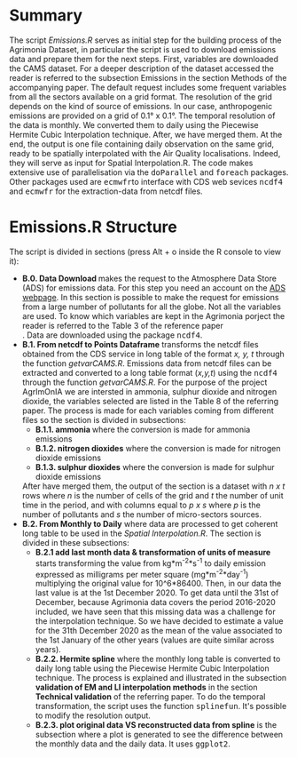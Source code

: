 # Summary

The script <i>Emissions.R</i> serves as initial step for the building process of the Agrimonia Dataset, in particular the script is used to download emissions data and prepare them for the next steps. First, variables are downloaded the CAMS dataset. For a deeper description of the dataset accessed the reader is referred to the subsection Emissions in the section Methods of the accompanying paper. The default request includes some frequent variables from all the sectors available on a grid format. The resolution of the grid depends on the kind of source of emissions. In our case, anthropogenic emissions are provided on a grid of 0.1° x 0.1°. The temporal resolution of the data is monthly. We converted them to daily using the Piecewise Hermite Cubic Interpolation technique. After, we have merged them. At the end, the output is one file containing daily observation on the same grid, ready to be spatially interpolated with the Air Quality localisations. Indeed, they will serve as input for Spatial Interpolation.R. The code makes extensive use of parallelisation via the <tt>doParallel</tt> and <tt>foreach</tt> packages. Other packages used are <tt>ecmwfr</tt>to interface with CDS web sevices <tt>ncdf4</tt> and <tt>ecmwfr</tt> for the extraction-data from netcdf files.

# Emissions.R Structure

The script is divided in sections (press Alt + o inside the R console to view it):
<ul>

<li><b>B.0. Data Download </b> makes the request to the Atmosphere Data Store (ADS) for emissions data. For this step you need an account on the <a href="https://atmosphere.copernicus.eu/data">ADS webpage</a>. 
In this section is possible to make the request for emissions from a large number of pollutants for all the globe. Not all the variables are used. To know which variables are kept in the Agrimonia porject the reader is referred to the Table 3 of the reference paper</li>. Data are downloaded using the package <tt>ncdf4</tt>.

<li><b>B.1. From netcdf to Points Dataframe</b> transforms the netcdf files obtained from the CDS service in long table of the format <i>x, y, t</i> through the function <i>getvarCAMS.R</i>. Emissions data from netcdf files can be extracted and converted to a long table format (<i>x,y,t</i>) using the <tt>ncdf4</tt> through the function <i>getvarCAMS.R</i>. For the purpose of the project AgrImOnIA we are intersted in ammonia, sulphur dioxide and nitrogen dioxide, the variables selected are listed in the Table 8 of the referring paper.
The process is made for each variables coming from different files so the section is divided in subsections:
<ul>
<li><b>B.1.1. ammonia </b> where the conversion is made for ammonia emissions</li>
<li><b>B.1.2. nitrogen dioxides</b> where the conversion is made for nitrogen dioxide emissions</li>
  <li><b>B.1.3. sulphur dioxides</b> where the conversion is made for sulphur dioxide emissions</li>
</ul></li>
After have merged them, the output of the section is a dataset with <i>n x t</i> rows where <i>n</i> is the number of cells of the grid and <i>t</i> the number of unit time in the period, and with columns equal to <i>p x s</i> where <i>p</i> is the number of pollutants and <i>s</i> the number of micro-sectors sources.  

  <li><b>B.2. From Monthly to Daily</b> where data are processed to get coherent long table to be used in the <i>Spatial Interpolation.R</i>. The section is divided in these subsections:
    <ul><li><b>B.2.1 add last month data & transformation of units of measure</b> starts transforming the value from kg*m<sup>-2</sup>*s<sup>-1</sup> to daily emission expressed as milligrams per meter square (mg*m<sup>-2</sup>*day<sup>-1</sup>) multiplying the original value for 10^6*86400. Then, in our data the last value is at the 1st December 2020. To get data until the 31st of December, because Agrimonia data covers the period 2016-2020 included, we have seen that this missing data was a challenge for the interpolation technique. So we have decided to estimate a value for the 31th December 2020 as the mean of the value associated to the 1st January of the other years (values are quite similar across years). </li>
      <li><b>B.2.2. Hermite spline</b> where the monthly long table is converted to daily long table using the Piecewise Hermite Cubic Interpolation technique. 
The process is explained and illustrated in the subsection <b>validation of EM and LI interpolation methods</b> in the section <b>Technical validation</b> of the referring paper.
      To do the temporal transformation, the script uses the function <tt>splinefun</tt>. It's possible to modify the resolution output. 
</li>

<li><b>B.2.3. plot original data VS reconstructed data from spline</b> is the subsection where a plot is generated to see the difference between the monthly data and the daily data. It uses <tt>ggplot2</tt>. </li> </ul>
